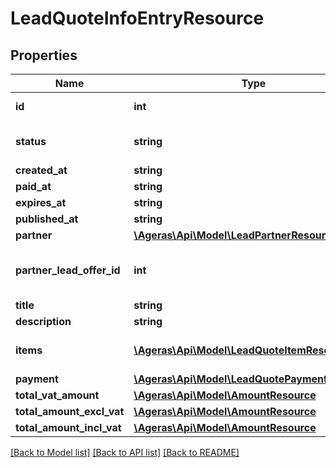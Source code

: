 # LeadQuoteInfoEntryResource

## Properties
Name | Type | Description | Notes
------------ | ------------- | ------------- | -------------
**id** | **int** | The quote&#39;s id. | [optional] 
**status** | **string** |  | [optional] [default to 'new']
**created_at** | **string** |  | [optional] 
**paid_at** | **string** |  | [optional] 
**expires_at** | **string** |  | [optional] 
**published_at** | **string** |  | [optional] 
**partner** | [**\Ageras\Api\Model\LeadPartnerResource**](LeadPartnerResource.md) |  | [optional] 
**partner_lead_offer_id** | **int** | For the given partner and lead, | [optional] 
**title** | **string** | Title | [optional] 
**description** | **string** | Description | [optional] 
**items** | [**\Ageras\Api\Model\LeadQuoteItemResource[]**](LeadQuoteItemResource.md) | List of quote items. | [optional] 
**payment** | [**\Ageras\Api\Model\LeadQuotePaymentResource**](LeadQuotePaymentResource.md) |  | [optional] 
**total_vat_amount** | [**\Ageras\Api\Model\AmountResource**](AmountResource.md) |  | [optional] 
**total_amount_excl_vat** | [**\Ageras\Api\Model\AmountResource**](AmountResource.md) |  | [optional] 
**total_amount_incl_vat** | [**\Ageras\Api\Model\AmountResource**](AmountResource.md) |  | [optional] 

[[Back to Model list]](../README.md#documentation-for-models) [[Back to API list]](../README.md#documentation-for-api-endpoints) [[Back to README]](../README.md)


